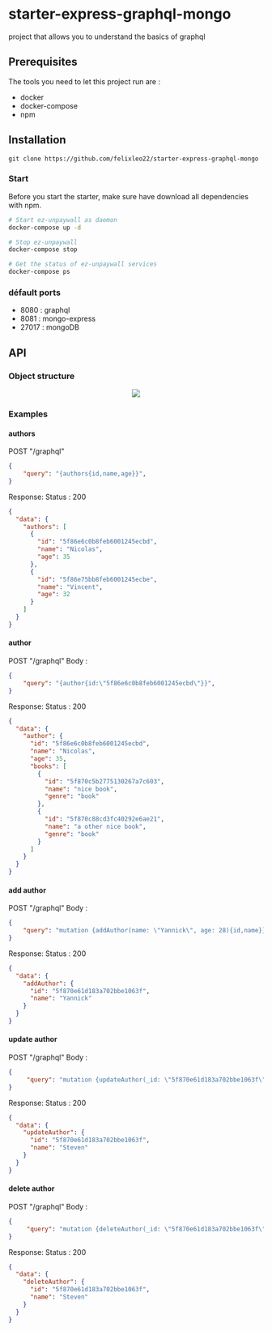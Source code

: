 # starter-express-graphql-mongo

project that allows you to understand the basics of graphql

## Prerequisites

The tools you need to let this project run are :
* docker
* docker-compose
* npm

## Installation

``` git clone https://github.com/felixleo22/starter-express-graphql-mongo ```

### Start


Before you start the starter, make sure have download all dependencies with npm.

```bash
# Start ez-unpaywall as daemon
docker-compose up -d

# Stop ez-unpaywall
docker-compose stop

# Get the status of ez-unpaywall services
docker-compose ps
```

### défault ports

- 8080 : graphql 
- 8081 : mongo-express
- 27017 : mongoDB

## API

### Object structure

<p align="center">
  <img src="https://github.com/felixleo22/starter-express-graphql-mongo/blob/master/img/modele.png" />
</p>

### Examples

#### authors
POST "/graphql"
```json
{
    "query": "{authors{id,name,age}}",
}
```
Response: 
Status : 200
```json
{
  "data": {
    "authors": [
      {
        "id": "5f86e6c0b8feb6001245ecbd",
        "name": "Nicolas",
        "age": 35
      },
      {
        "id": "5f86e75bb8feb6001245ecbe",
        "name": "Vincent",
        "age": 32
      }
    ]
  }
}
```
#### author
POST "/graphql"
Body :
```json
{
    "query": "{author{id:\"5f86e6c0b8feb6001245ecbd\"}}",
}
```
Response:
Status : 200
```json
{
  "data": {
    "author": {
      "id": "5f86e6c0b8feb6001245ecbd",
      "name": "Nicolas",
      "age": 35,
      "books": [
        {
          "id": "5f870c5b2775130267a7c603",
          "name": "nice book",
          "genre": "book"
        },
        {
          "id": "5f870c88cd3fc40292e6ae21",
          "name": "a other nice book",
          "genre": "book"
        }
      ]
    }
  }
}
```
#### add author
POST "/graphql"
Body :
```json
{
    "query": "mutation {addAuthor(name: \"Yannick\", age: 28){id,name}}",
}
```
Response:
Status : 200
```json
{
  "data": {
    "addAuthor": {
      "id": "5f870e61d183a702bbe1063f",
      "name": "Yannick"
    }
  }
}
```
#### update author
POST "/graphql"
Body :
```json
{
     "query": "mutation {updateAuthor(_id: \"5f870e61d183a702bbe1063f\", name: \"Steven\", age: 24){id,name}}"
}
```
Response:
Status : 200
```json
{
  "data": {
    "updateAuthor": {
      "id": "5f870e61d183a702bbe1063f",
      "name": "Steven"
    }
  }
}
```
#### delete author
POST "/graphql"
Body :
```json
{
     "query": "mutation {deleteAuthor(_id: \"5f870e61d183a702bbe1063f\"){id,name}}"
}
```
Response: 
Status : 200
```json
{
  "data": {
    "deleteAuthor": {
      "id": "5f870e61d183a702bbe1063f",
      "name": "Steven"
    }
  }
}
```